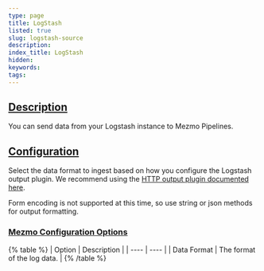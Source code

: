 ```yaml
---
type: page
title: LogStash
listed: true
slug: logstash-source
description: 
index_title: LogStash
hidden: 
keywords: 
tags: 
---
```


## [Description](https://docs.mezmo.com/docs/logstash-pipeline-source#description)

You can send data from your Logstash instance to Mezmo Pipelines.

## [Configuration](https://docs.mezmo.com/docs/logstash-pipeline-source#configuration)

Select the data format to ingest based on how you configure the Logstash output plugin. We recommend using the [HTTP output plugin documented here](https://www.elastic.co/guide/en/logstash/current/plugins-outputs-http.html).

Form encoding is not supported at this time, so use string or json methods for output formatting.

### [Mezmo Configuration Options](https://docs.mezmo.com/docs/logstash-pipeline-source#mezmo-configuration-options)

{% table %}
| Option | Description | 
| ---- | ---- | 
| Data Format | The format of the log data. | 
{% /table %}